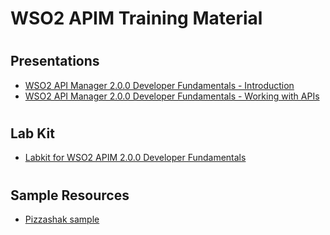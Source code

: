 # <h1>WSO2 APIM Training Material</h1>

# <h2>Presentations</h2>
* [WSO2 API Manager 2.0.0 Developer Fundamentals - Introduction](https://github.com/lakmali/apim-training/blob/master/APIM200_F01_Introduction.pdf)
* [WSO2 API Manager 2.0.0 Developer Fundamentals - Working with APIs](https://github.com/lakmali/apim-training/blob/master/APIM200_F02_Working_With_APIs.pdf)
 
# <h2>Lab Kit</h2>
* [Labkit for WSO2 APIM 2.0.0 Developer Fundamentals](https://github.com/lakmali/apim-training/blob/master/LabkitforWSO2APIM2.0.0DeveloperFundamentals.pdf)

# <h2>Sample Resources</h2>
* [Pizzashak sample](https://github.com/lakmali/apim-training/blob/master/PizzaShack.zip)


